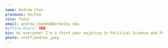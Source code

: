 ```yaml
---
name: Andrew Chen
pronouns: he/him
role: Tutor
email: andrew_chen04@berkeley.edu
#office-hours: TBD
bio: Hi everyone! I'm a third year majoring in Political Science and Psychology and minoring in Data Science from San Diego who loves playing card/board games and watching YouTube. I enjoyed taking Data 8, and I hope you all will too!
photo: staff/andrew.jpeg
---
```

